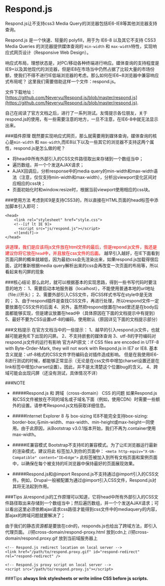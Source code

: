 # Respond.js
Respond.js让不支持css3 Media Query的浏览器包括IE6-IE8等其他浏览器支持查询。

Respond.js 是一个快速、轻量的 polyfill，用于为 IE6-8 以及其它不支持 CSS3 Media Queries 的浏览器提供媒体查询的 `min-width` 和 `max-width`特性，实现响应式网页设计（Responsive Web Design）。

响应式布局，理想状态是，对PC/移动各种终端进行响应。媒体查询的支持程度是IE9+以及其他现代的浏览器，但是IE8在市场当中仍然占据了比较大量的市场份额，使我们不得不进行IE低端浏览器的考虑。那么如何在IE6~8浏览器中兼容响应式布局呢？
这里我们需要借助这样一个文件：respond.js。

文件下载地址：[https://github.com/Neveryu/Respond.js/blob/master/respond.js](https://github.com/Neveryu/Respond.js/blob/master/respond.js).

自己在阅读了官方文档之后，进行了一系列测试。友情提示各位朋友，关于respond.js的使用，有一些需要注意的地方，一旦不注意，在IE6-8中就无法显示出来。



###插件原理
既然要实现响应式网页，那么就需要用到媒体查询，媒体查询的核心是`min-width` 和 `max-width`,而IE8以下以及一些其它的浏览器不支持这两个属性，respond.js是怎么做的呢？

* 将head中所有外部引入的CSS文件路径取出来存储到一个数组当中；
* 遍历数组，并一个个发送AJAX请求；
* AJAX回调后，分析response中的media query的min-width和max-width语法（注意，仅仅支持min-width和max-width），分析出viewport变化区间对应相应的css块；
* 页面初始化时和window.resize时，根据当前viewport使用相应的css块。

###使用方法
考虑到IE9是支持CSS3的，所以直接在HTML页面的head标签中添加脚本引入即可：

    <head>
        <link rel="stylesheet" href="style.css">
        <!--[if lt IE 9]>
          <script src="js/respond.js"></script>
        <![endif]—>
    </head>
<span style="color: red;">讲道理，我们是应该将js文件放在html文件的最后，但是repond.js文件，我还是建议你将它放在`head`中，并且放在css文件的后面。</span>
越早引入越好，在IE下面看到页面闪屏的概率就越低，因为最初css会先渲染出来，如果respond.js加载得很后面，这时重新根据media query解析出来的css会再改变一次页面的布局等，所以看起来有闪屏的现象


###核心结论
那么此时，就可以根据基本的实现思路，得到一些书写代码时要注意的地方：
1、需要启动本地服务器（localhost），不能使用普通本地的url地址（file://开头）；
2、需要外部引入CSS文件，将CSS样式书写在style中是无效的；
3、由于respond插件是查找CSS文件，再进行处理，所以respond文件一定要放置在CSS文件的后面
4、另外，虽然把respond放置在head里还是在body后面都能够实现，但是建议放置在head中（具体原因在下面的文档提示中有提到）
5、最好不要为CSS设置utf-8的编码，使用默认（原因详见下面的文档提示部分）



###文档提示
在官方文档当中的一些提示：
1、越早的引入respond.js文件，也就越可能避免IE下出现的闪屏。
2、不支持嵌套的媒体查询
3、utf-8的字符编码对respond.js文件的运行有影响
官方API原文：if CSS files are encoded in UTF-8 with Byte-Order-Mark, they will not work with Respond.js in IE7 or IE8.
基本含义就是：utf-8格式的CSS文件字符编码会对插件造成影响。
但是在我使用IE6-8进行测试的时候，都能够正常显示（无论是在css文件中增加charset设置还是在link标签中增加charset设置）。因此，并不是太清楚这个位置bug的含义。
4、跨域可能会出现闪屏（还没有测试，具体情况不详）

###NOTE
* #####Respond.js 和 跨域（cross-domain） CSS 的问题
    如果Respond.js和CSS文件被放在不同的域名或子域名下面（例如，使用CDN）时需要一些额外的设置。请参考Respond.js文档获取详细信息。
* #####Internet Explorer 8 与 box-sizing
    IE8不能完全支持box-sizing: border-box;与min-width、max-width、min-height或max-height一同使用。由于此原因，从Bootstrap v3.0.1版本开始，我们不再为.container使用max-width。
* #####IE兼容模式
    Bootstrap不支持IE的兼容模式。为了让IE浏览器运行最新的渲染模式，建议将此 标签加入到你的页面中：
            `<meta http-equiv="X-UA-Compatible" content="IE=Edge">`
此标签被加入到所有文档页面和案例页面中，以确保在每个被支持的IE浏览器中保持最好的页面展现效果。

* #####Respond.js和@import
Respond.js不支持通过@import引入的CSS文件。例如，Drupal一般被配置为通过@import引入CSS文件，Respond.js对其将无法起到作用。


###Tips
从respond.js的工作原理可以知道，它将head中所有外部引入的CSS文件路径取出来存储到一个数组当中；然后遍历数组，并一个个发送AJAX请求；可以看出这里必须依赖ajax请求css路径才能得到css文件中的mediaquery的内容，那ajax的跨域问题就要解决了；

由于我们的静态资源都是要放在cdn的，responds.js也给出了跨域方法，即引入代理页面。
    //把cross-domain/respond-proxy.html 放到cdn上
    //把cross-domain/respond.proxy.gif 放到当前域服务器上
    <!-- Respond.js proxy on external server -->
    <link href="http://externalcdn.com/respond-proxy.html" id="respond-proxy" rel="respond-proxy" />

    <!-- Respond.js redirect location on local server -->
    <link href="/path/to/respond.proxy.gif" id="respond-redirect" rel="respond-redirect" />

    <!-- Respond.js proxy script on local server -->
    <script src="/path/to/respond.proxy.js"></script>


###Tips
<b>always link stylesheets or write inline CSS before js scripts.</b>
